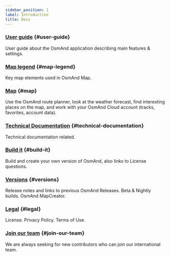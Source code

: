 ```yaml
---
sidebar_position: 1
label: Introduction
title: Docs
---
```



### [User guide](/docs/user/) {#user-guide}

User guide about the OsmAnd application describing main features & settings.

### [Map legend](/docs/user/map-legend/) {#map-legend}

Key map elements used in OsmAnd Map.

### [Map](https://osmand.net/map) {#map}

Use the OsmAnd route planner, look at the weather forecast, find interesting places on the map, and work with your OsmAnd Cloud account (tracks, favorites, account data).

### [Technical Documentation](/docs/technical/) {#technical-documentation}

Technical documentation related.

### [Build it](/docs/build-it/) {#build-it}

Build and create your own version of OsmAnd, also links to License questions.

### [Versions](/docs/versions/) {#versions}

Release notes and links to previous OsmAnd Releases. Beta & Nightly builds. OsmAnd MapCreator.

### [Legal](/docs/legal/) {#legal}

License. Privacy Policy. Terms of Use.

### [Join our team](/docs/hiring/) {#join-our-team}

We are always seeking for new contributors who can join our international team.




